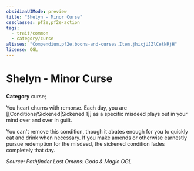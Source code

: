 ```yaml
---
obsidianUIMode: preview
title: "Shelyn - Minor Curse"
cssclasses: pf2e,pf2e-action
tags:
  - trait/common
  - category/curse
aliases: "Compendium.pf2e.boons-and-curses.Item.jhixjUJZlCetNRjH"
license: OGL
---
```

# Shelyn - Minor Curse

### 

**Category** curse; 




You heart churns with remorse. Each day, you are [[Conditions/Sickened|Sickened 1]] as a specific misdeed plays out in your mind over and over in guilt.

You can't remove this condition, though it abates enough for you to quickly eat and drink when necessary. If you make amends or otherwise earnestly pursue redemption for the misdeed, the sickened condition fades completely that day.

*Source: Pathfinder Lost Omens: Gods & Magic*
*OGL*